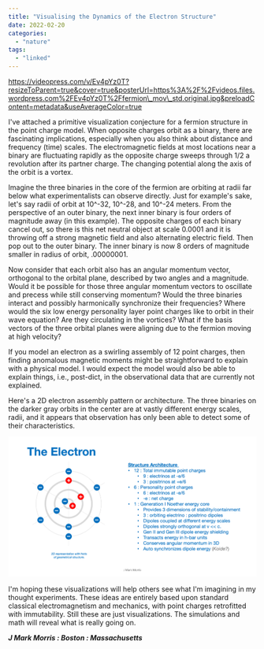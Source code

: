 ```yaml
---
title: "Visualising the Dynamics of the Electron Structure"
date: 2022-02-20
categories: 
  - "nature"
tags: 
  - "linked"
---
```


https://videopress.com/v/Ev4pYz0T?resizeToParent=true&cover=true&posterUrl=https%3A%2F%2Fvideos.files.wordpress.com%2FEv4pYz0T%2Ffermion\_mov\_std.original.jpg&preloadContent=metadata&useAverageColor=true

I've attached a primitive visualization conjecture for a fermion structure in the point charge model. When opposite charges orbit as a binary, there are fascinating implications, especially when you also think about distance and frequency (time) scales. The electromagnetic fields at most locations near a binary are fluctuating rapidly as the opposite charge sweeps through 1/2 a revolution after its partner charge. The changing potential along the axis of the orbit is a vortex.

Imagine the three binaries in the core of the fermion are orbiting at radii far below what experimentalists can observe directly. Just for example's sake, let's say radii of orbit at 10^-32, 10^-28, and 10^-24 meters. From the perspective of an outer binary, the next inner binary is four orders of magnitude away (in this example). The opposite charges of each binary cancel out, so there is this net neutral object at scale 0.0001 and it is throwing off a strong magnetic field and also alternating electric field. Then pop out to the outer binary. The inner binary is now 8 orders of magnitude smaller in radius of orbit, .00000001.

Now consider that each orbit also has an angular momentum vector, orthogonal to the orbital plane, described by two angles and a magnitude. Would it be possible for those three angular momentum vectors to oscillate and precess while still conserving momentum? Would the three binaries interact and possibly harmonically synchronize their frequencies? Where would the six low energy personality layer point charges like to orbit in their wave equation? Are they circulating in the vortices? What if the basis vectors of the three orbital planes were aligning due to the fermion moving at high velocity?

If you model an electron as a swirling assembly of 12 point charges, then finding anomalous magnetic moments might be straightforward to explain with a physical model. I would expect the model would also be able to explain things, i.e., post-dict, in the observational data that are currently not explained.

Here's a 2D electron assembly pattern or architecture. The three binaries on the darker gray orbits in the center are at vastly different energy scales, radii, and it appears that observation has only been able to detect some of their characteristics.

![](images/electron.png)

I'm hoping these visualizations will help others see what I'm imagining in my thought experiments. These ideas are entirely based upon standard classical electromagnetism and mechanics, with point charges retrofitted with immutability. Still these are just visualizations. The simulations and math will reveal what is really going on.

**_J Mark Morris : Boston : Massachusetts_**
